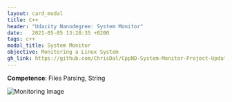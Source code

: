 ```yaml
---
layout: card_modal
title: C++
header: "Udacity Nanodegree: System Monitor"
date:   2021-05-05 13:28:35 +0200
tags: c++
modal_title: System Monitor
objective: Monitoring a Linux System
gh_link: https://github.com/ChrisDal/CppND-System-Monitor-Project-Updated
---
```


__Competence__: Files Parsing, String  

![Monitoring Image]({{site.baseurl}}/images/monitor-final.png "Result Image")
